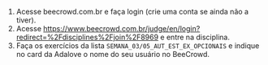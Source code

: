 1. Acesse beecrowd.com.br e faça login (crie uma conta se ainda não a tiver).
2. Acesse https://www.beecrowd.com.br/judge/en/login?redirect=%2Fdisciplines%2Fjoin%2F8969 e entre na disciplina.
3. Faça os exercícios da lista `SEMANA_03/05_AUT_EST_EX_OPCIONAIS` e indique no card da Adalove o nome do seu usuário no BeeCrowd.